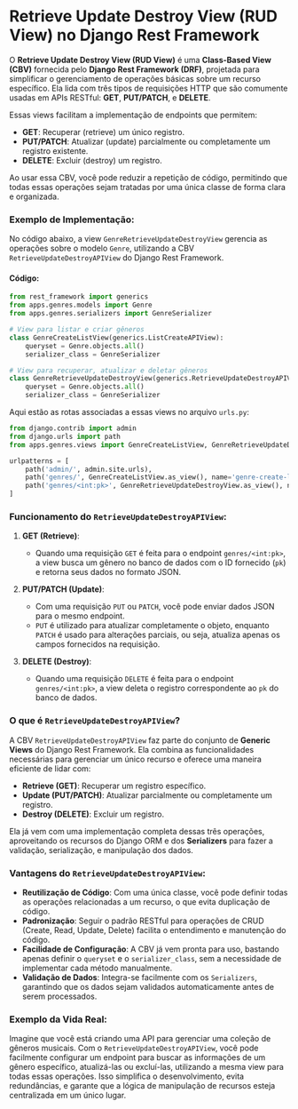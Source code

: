 # Retrieve Update Destroy View (RUD View) no Django Rest Framework

O **Retrieve Update Destroy View (RUD View)** é uma **Class-Based View (CBV)** fornecida pelo **Django Rest Framework (DRF)**, projetada para simplificar o gerenciamento de operações básicas sobre um recurso específico. Ela lida com três tipos de requisições HTTP que são comumente usadas em APIs RESTful: **GET**, **PUT/PATCH**, e **DELETE**.

Essas views facilitam a implementação de endpoints que permitem:

- **GET**: Recuperar (retrieve) um único registro.
- **PUT/PATCH**: Atualizar (update) parcialmente ou completamente um registro existente.
- **DELETE**: Excluir (destroy) um registro.

Ao usar essa CBV, você pode reduzir a repetição de código, permitindo que todas essas operações sejam tratadas por uma única classe de forma clara e organizada.

### Exemplo de Implementação:

No código abaixo, a view `GenreRetrieveUpdateDestroyView` gerencia as operações sobre o modelo `Genre`, utilizando a CBV `RetrieveUpdateDestroyAPIView` do Django Rest Framework.

#### Código:

```python
from rest_framework import generics
from apps.genres.models import Genre
from apps.genres.serializers import GenreSerializer

# View para listar e criar gêneros
class GenreCreateListView(generics.ListCreateAPIView):
    queryset = Genre.objects.all()
    serializer_class = GenreSerializer

# View para recuperar, atualizar e deletar gêneros
class GenreRetrieveUpdateDestroyView(generics.RetrieveUpdateDestroyAPIView):
    queryset = Genre.objects.all()
    serializer_class = GenreSerializer
```

Aqui estão as rotas associadas a essas views no arquivo `urls.py`:

```python
from django.contrib import admin
from django.urls import path
from apps.genres.views import GenreCreateListView, GenreRetrieveUpdateDestroyView

urlpatterns = [
    path('admin/', admin.site.urls),
    path('genres/', GenreCreateListView.as_view(), name='genre-create-list'),
    path('genres/<int:pk>', GenreRetrieveUpdateDestroyView.as_view(), name='genre-detail-view')
]
```

### Funcionamento do `RetrieveUpdateDestroyAPIView`:

1. **GET (Retrieve)**:
   - Quando uma requisição `GET` é feita para o endpoint `genres/<int:pk>`, a view busca um gênero no banco de dados com o ID fornecido (`pk`) e retorna seus dados no formato JSON.
   
2. **PUT/PATCH (Update)**:
   - Com uma requisição `PUT` ou `PATCH`, você pode enviar dados JSON para o mesmo endpoint.
   - `PUT` é utilizado para atualizar completamente o objeto, enquanto `PATCH` é usado para alterações parciais, ou seja, atualiza apenas os campos fornecidos na requisição.
   
3. **DELETE (Destroy)**:
   - Quando uma requisição `DELETE` é feita para o endpoint `genres/<int:pk>`, a view deleta o registro correspondente ao `pk` do banco de dados.

### O que é `RetrieveUpdateDestroyAPIView`?

A CBV `RetrieveUpdateDestroyAPIView` faz parte do conjunto de **Generic Views** do Django Rest Framework. Ela combina as funcionalidades necessárias para gerenciar um único recurso e oferece uma maneira eficiente de lidar com:

- **Retrieve (GET)**: Recuperar um registro específico.
- **Update (PUT/PATCH)**: Atualizar parcialmente ou completamente um registro.
- **Destroy (DELETE)**: Excluir um registro.

Ela já vem com uma implementação completa dessas três operações, aproveitando os recursos do Django ORM e dos **Serializers** para fazer a validação, serialização, e manipulação dos dados.

### Vantagens do `RetrieveUpdateDestroyAPIView`:

- **Reutilização de Código**: Com uma única classe, você pode definir todas as operações relacionadas a um recurso, o que evita duplicação de código.
- **Padronização**: Seguir o padrão RESTful para operações de CRUD (Create, Read, Update, Delete) facilita o entendimento e manutenção do código.
- **Facilidade de Configuração**: A CBV já vem pronta para uso, bastando apenas definir o `queryset` e o `serializer_class`, sem a necessidade de implementar cada método manualmente.
- **Validação de Dados**: Integra-se facilmente com os `Serializers`, garantindo que os dados sejam validados automaticamente antes de serem processados.

### Exemplo da Vida Real:

Imagine que você está criando uma API para gerenciar uma coleção de gêneros musicais. Com o `RetrieveUpdateDestroyAPIView`, você pode facilmente configurar um endpoint para buscar as informações de um gênero específico, atualizá-las ou excluí-las, utilizando a mesma view para todas essas operações. Isso simplifica o desenvolvimento, evita redundâncias, e garante que a lógica de manipulação de recursos esteja centralizada em um único lugar.
